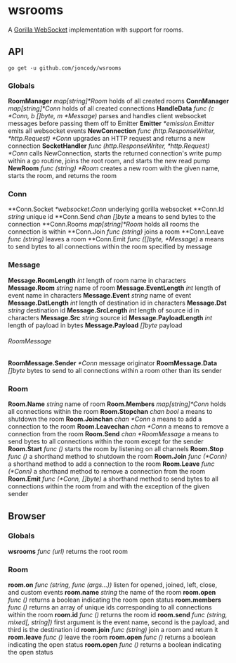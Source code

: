 wsrooms
=======

A [Gorilla WebSocket](https://github.com/gorilla/websocket) implementation with support for rooms.

## API
`go get -u github.com/joncody/wsrooms`
### Globals
**RoomManager** _map[string]*Room_ holds of all created rooms
**ConnManager** _map[string]*Conn_ holds of all created connections
**HandleData** _func (c *Conn, b []byte, m *Message)_ parses and handles client websocket messages before passing them off to Emitter
**Emitter** _*emission.Emitter_ emits all websocket events
**NewConnection** _func (http.ResponseWriter, *http.Request) *Conn_ upgrades an HTTP request and returns a new connection
**SocketHandler** _func (http.ResponseWriter, *http.Request) *Conn_ calls NewConnection, starts the returned connection's write pump within a go routine, joins the root room, and starts the new read pump
**NewRoom** _func (string) *Room_ creates a new room with the given name, starts the room, and returns the room

### Conn
**Conn.Socket _*websocket.Conn_ underlying gorilla websocket
**Conn.Id _string_ unique id
**Conn.Send _chan []byte_ a means to send bytes to the connection
**Conn.Rooms _map[string]*Room_ holds all rooms the connection is within
**Conn.Join _func (string)_ joins a room
**Conn.Leave _func (string)_ leaves a room
**Conn.Emit _func ([]byte, *Message)_  a means to send bytes to all connections within the room specified by message

### Message
**Message.RoomLength** _int_ length of room name in characters
**Message.Room** _string_ name of room
**Message.EventLength** _int_ length of event name in characters
**Message.Event** _string_ name of event
**Message.DstLength** _int_ length of destination id in characters
**Message.Dst** _string_ destination id
**Message.SrcLength** _int_ length of source id in characters
**Message.Src** _string_ source id
**Message.PayloadLength** _int_  length of payload in bytes
**Message.Payload** _[]byte_ payload
###### RoomMessage
**RoomMessage.Sender** _*Conn_ message originator
**RoomMessage.Data** _[]byte_ bytes to send to all connections within a room other than its sender

### Room
**Room.Name** _string_ name of room
**Room.Members** _map[string]*Conn_ holds all connections within the room
**Room.Stopchan** _chan bool_ a means to shutdown the room
**Room.Joinchan** _chan *Conn_ a means to add a connection to the room
**Room.Leavechan** _chan *Conn_ a means to remove a connection from the room
**Room.Send** _chan *RoomMessage_ a means to send bytes to all connections within the room except for the sender
**Room.Start** _func ()_ starts the room by listening on all channels
**Room.Stop** _func ()_ a shorthand method to shutdown the room
**Room.Join** _func (*Conn)_ a shorthand method to add a connection to the room
**Room.Leave** _func (*Conn)_ a shorthand method to remove a connection from the room
**Room.Emit** _func (*Conn, []byte)_ a shorthand method to send bytes to all connections within the room from and with the exception of the given sender

## Browser
### Globals
**wsrooms** _func (url)_ returns the root room

### Room
**room.on** _func (string, func (args...))_ listen for opened, joined, left, close, and custom events
**room.name** _string_ the name of the room
**room.open** _func ()_ returns a boolean indicating the room open status
**room.members** _func ()_ returns an array of unique ids corresponding to all connections within the room
**room.id** _func ()_ returns the room id
**room.send** _func (string, mixed[, string])_ first argument is the event name, second is the payload, and third is the destination id
**room.join** _func (string)_ join a room and return it
**room.leave** _func ()_ leave the room
**room.open** _func ()_ returns a boolean indicating the open status
**room.open** _func ()_ returns a boolean indicating the open status
